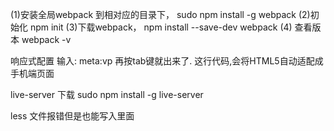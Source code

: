 (1)安装全局webpack 到相对应的目录下， sudo npm install -g webpack
(2)初始化 npm init
(3)下载webpack，   npm install --save-dev webpack
(4) 查看版本  webpack   -v

响应式配置
输入: meta:vp
再按tab键就出来了.
这行代码,会将HTML5自动适配成手机端页面


live-server 下载
sudo npm install -g live-server

less 文件报错但是也能写入里面


